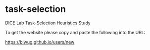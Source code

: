 # task-selection
DICE Lab Task-Selection Heuristics Study

To get the website please copy and paste the following into the URL: 

https://blwug.github.io/users/new

